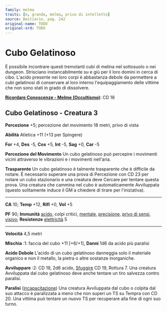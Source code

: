 ```yaml
---
family: melma
traits: [n, grande, melma, privo di intelletto]
source: Bestiario, pag. 242
original-name: TODO
original-srd: TODO
---
```


# Cubo Gelatinoso

È possibile incontrare questi tremolanti cubi di melina nel sottosuolo o nei
dungeon. Strisciano instancabilmente su e giù per il loro domini in cerca di
cibo. L'acido presente nei loro corpi è abbastanza debole da permettere a cubi
gelatinosi di conservare al loro interno l'equipaggiamento delle vittime che non
sono stati in grado di dissolvere.

**[Ricordare Conoscenze - Melme (Occultismo)](/azioni/ricordare-conoscenze)**:
CD 18

## Cubo Gelatinoso - Creatura 3

**Percezione** +5; percezione del movimento 18 metri, privo di vista

**Abilità** Atletica +11 (+13 per Spingere)

**For** +4, **Des** -5, **Cos** +5, **Int** -5, **Sag** +0, **Car** -5

**Percezione del Movimento** Un cubo gelatinoso può percepire i movimenti vicini
attraverso le vibrazioni e i movimenti nell'aria.

**Trasparente** Un cubo gelatinoso è talmente trasparente che è difficile da
notare. È necessario superare una prova di Percezione con CD 23 per notare un
cubo stazionario e una creatura deve Cercare per tentare questa prova. Una
creatura che cammina nel cubo è automaticamente Avviluppata (questo solitamente
induce il GM a chiedere di tirare per l'iniziativa).

---

**CA** 10; **Temp** +12, **Rifl** +0, **Vol** +5

**PF** 90; **Immunità** [acido](/tratti/acido), colpi critici,
[mentale](/tratti/mentale), [precisione](/tratti/precisione),
[privo di sensi](/condizioni/privo-di-sensi), [visivo](/tratti/visivo);
**Resistenze** [elettricità](/tratti/elettricita) 5

---

**Velocità** 4,5 metri

**Mischia** :1: faccia del cubo +11 \[+6/+1], **Danni** 1d6 da acido più
paralisi

**Acido Debole** L'acido di un cubo gelatinoso danneggia solo il materiale
organico e non il metallo, la pietra o altre sostanze inorganiche.

**Avviluppare** :2: CD 19, 2d6 acido, [Sfuggire](/azioni/sfuggire) CD 19,
Rottura 7. Una creatura Avviluppata dal cubo gelatinoso deve anche tentare un
tiro salvezza contro paralisi.

**Paralisi** ([incapacitazione](/tratti/incapacitazione)) Una creatura
Avviluppata dal cubo o colpita dal suo attacco è paralizzata a meno che non
superi un TS su Tempra con CD 20. Una vittima può tentare un nuovo TS per
recuperare alla fine di ogni suo turno.
